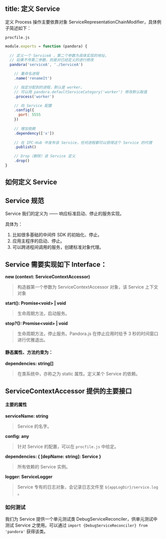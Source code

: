 title: 定义 Service
---


定义 Process 操作主要依靠对象 ServiceRepresentationChainModifier，具体例子简述如下：

`procfile.js`

```javascript
module.exports = function (pandora) {
  
  // 定义一个 ServiceA ，第二个参数为具体实现的地址。
  // 如果不传第二参数，则是对已经定义的进行修改
  pandora('serviceA', './ServiceA')

    // 重命名进程
    .name('renameIt')

    // 指定分配到的进程，默认是 worker。
    // 可以用 pandora.defaultServiceCategory('worker') 修改默认取值
    .process('worker')

    // 向 Service 配置
    .config({
      port: 5555
    })
 
    // 增加依赖
    .dependency(['x'])
    
    // 在 IPC-Hub 中发布该 Service，任何进程都可以获得这个 Service 的代理
    .publish()

    // Drop（删除）该 Service 定义
    .drop()
}
```

## 如何定义 Service

## Service 规范

Service 我们的定义为 —— 响应标准启动、停止的服务实现。

具体为：

1. 比如很多基础的中间件 SDK 的初始化、停止。
2. 应用主程序的启动、停止。
3. 可以跨进程间调用的服务，创建标准对象代理。

## Service 需要实现如下 Interface：

**new (context: ServiceContextAccessor)**

> 构造器第一个参数为 ServiceContextAccessor 对象，该 Service 上下文对象

**start(): Promise&lt;void&gt; | void**

> 生命周期方法，启动服务。

**stop?(): Promise&lt;void&gt; | void**

> 生命周期方法，停止服务。Pandora.js 在停止应用时给予 3 秒的时间窗口进行优雅退出。


#### 静态属性、方法约束为：

**dependencies: string[]**

> 在类系统中，亦称之为 static 属性。定义某个 Service 的依赖。


## ServiceContextAccessor 提供的主要接口

#### 主要的属性

**serviceName: string**

> Service 的名字。

**config: any**

> 针对 Service 的配置，可以在 `procfile.js` 中给定。

**dependencies: { [depName: string]: Service }**

> 所有依赖的 Service 实例。

**logger: ServiceLogger**

> Service 专有的日志对象，会记录日志文件至 `${appLogDir}/service.log` 。

### 如何测试

我们为 Service 提供一个单元测试类 DebugServiceReconciler，供单元测试中测试 Service 之使用。可以通过 `import {DebugServiceReconciler} from 'pandora'` 获得该类。

